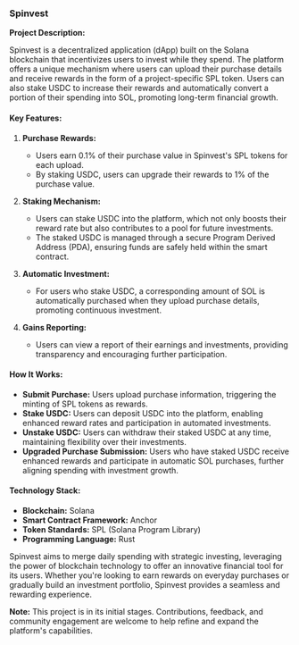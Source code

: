 ### Spinvest

**Project Description:**

Spinvest is a decentralized application (dApp) built on the Solana blockchain that incentivizes users to invest while they spend. The platform offers a unique mechanism where users can upload their purchase details and receive rewards in the form of a project-specific SPL token. Users can also stake USDC to increase their rewards and automatically convert a portion of their spending into SOL, promoting long-term financial growth.

#### Key Features:

1. **Purchase Rewards:**
   - Users earn 0.1% of their purchase value in Spinvest's SPL tokens for each upload.
   - By staking USDC, users can upgrade their rewards to 1% of the purchase value.

2. **Staking Mechanism:**
   - Users can stake USDC into the platform, which not only boosts their reward rate but also contributes to a pool for future investments.
   - The staked USDC is managed through a secure Program Derived Address (PDA), ensuring funds are safely held within the smart contract.

3. **Automatic Investment:**
   - For users who stake USDC, a corresponding amount of SOL is automatically purchased when they upload purchase details, promoting continuous investment.

4. **Gains Reporting:**
   - Users can view a report of their earnings and investments, providing transparency and encouraging further participation.

#### How It Works:

- **Submit Purchase:** Users upload purchase information, triggering the minting of SPL tokens as rewards.
- **Stake USDC:** Users can deposit USDC into the platform, enabling enhanced reward rates and participation in automated investments.
- **Unstake USDC:** Users can withdraw their staked USDC at any time, maintaining flexibility over their investments.
- **Upgraded Purchase Submission:** Users who have staked USDC receive enhanced rewards and participate in automatic SOL purchases, further aligning spending with investment growth.

#### Technology Stack:

- **Blockchain:** Solana
- **Smart Contract Framework:** Anchor
- **Token Standards:** SPL (Solana Program Library)
- **Programming Language:** Rust

Spinvest aims to merge daily spending with strategic investing, leveraging the power of blockchain technology to offer an innovative financial tool for its users. Whether you're looking to earn rewards on everyday purchases or gradually build an investment portfolio, Spinvest provides a seamless and rewarding experience.

**Note:** This project is in its initial stages. Contributions, feedback, and community engagement are welcome to help refine and expand the platform's capabilities.
